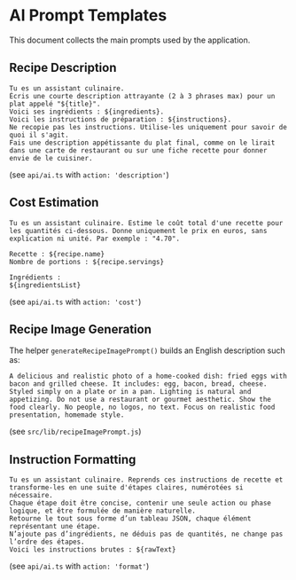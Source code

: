 # AI Prompt Templates

This document collects the main prompts used by the application.

## Recipe Description
```
Tu es un assistant culinaire.
Écris une courte description attrayante (2 à 3 phrases max) pour un plat appelé "${title}".
Voici ses ingrédients : ${ingredients}.
Voici les instructions de préparation : ${instructions}.
Ne recopie pas les instructions. Utilise-les uniquement pour savoir de quoi il s'agit.
Fais une description appétissante du plat final, comme on le lirait dans une carte de restaurant ou sur une fiche recette pour donner envie de le cuisiner.
```
(see `api/ai.ts` with `action: 'description'`)

## Cost Estimation
```
Tu es un assistant culinaire. Estime le coût total d'une recette pour les quantités ci-dessous. Donne uniquement le prix en euros, sans explication ni unité. Par exemple : "4.70".

Recette : ${recipe.name}
Nombre de portions : ${recipe.servings}

Ingrédients :
${ingredientsList}
```
(see `api/ai.ts` with `action: 'cost'`)

## Recipe Image Generation
The helper `generateRecipeImagePrompt()` builds an English description such as:
```
A delicious and realistic photo of a home-cooked dish: fried eggs with bacon and grilled cheese. It includes: egg, bacon, bread, cheese. Styled simply on a plate or in a pan. Lighting is natural and appetizing. Do not use a restaurant or gourmet aesthetic. Show the food clearly. No people, no logos, no text. Focus on realistic food presentation, homemade style.
```
(see `src/lib/recipeImagePrompt.js`)

## Instruction Formatting
```
Tu es un assistant culinaire. Reprends ces instructions de recette et transforme-les en une suite d'étapes claires, numérotées si nécessaire.
Chaque étape doit être concise, contenir une seule action ou phase logique, et être formulée de manière naturelle.
Retourne le tout sous forme d’un tableau JSON, chaque élément représentant une étape.
N’ajoute pas d’ingrédients, ne déduis pas de quantités, ne change pas l’ordre des étapes.
Voici les instructions brutes : ${rawText}
```
(see `api/ai.ts` with `action: 'format'`)
